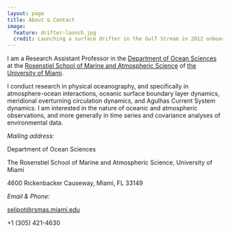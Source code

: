 ```yaml
---
layout: page
title: About & Contact
image:
  feature: drifter-launch.jpg
  credit: Launching a surface drifter in the Gulf Stream in 2012 onboard the NOAA ship Ronald H. Brown
---
```


I am a Research Assistant Professor in the [Department of Ocean Sciences](http://www.rsmas.miami.edu/research/departments/ocean-sciences/) at the [Rosenstiel School of Marine and Atmospheric Science](http://rsmas.miami.edu) of [the University of Miami](http://www.miami.edu).

I conduct research in physical oceanography, and specifically in atmosphere-ocean interactions, oceanic surface boundary layer dynamics, meridional overturning circulation dynamics, and Agulhas Current System dynamics. I am interested in the nature of oceanic and atmospheric observations, and more generally in time series and covariance analyses of environmental data.

*Mailing address:*

Department of Ocean Sciences

The Rosenstiel School of Marine and Atmospheric Science, University of Miami

4600 Rickenbacker Causeway, Miami, FL 33149

*Email & Phone:*

[selipot@rsmas.miami.edu](mailto:selipot@rsmas.miami.edu)

+1 (305) 421-4630
